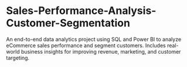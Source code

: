 # Sales-Performance-Analysis-Customer-Segmentation
An end-to-end data analytics project using SQL and Power BI to analyze eCommerce sales performance and segment customers. Includes real-world business insights for improving revenue, marketing, and customer targeting.
